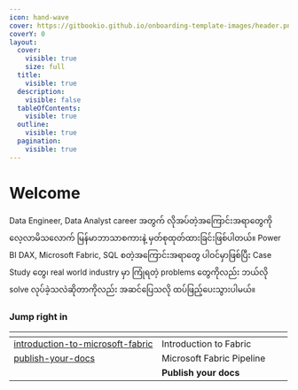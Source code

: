 ```yaml
---
icon: hand-wave
cover: https://gitbookio.github.io/onboarding-template-images/header.png
coverY: 0
layout:
  cover:
    visible: true
    size: full
  title:
    visible: true
  description:
    visible: false
  tableOfContents:
    visible: true
  outline:
    visible: true
  pagination:
    visible: true
---
```


# Welcome

Data Engineer, Data Analyst career အတွက် လိုအပ်တဲ့အကြောင်းအရာတွေကို လေ့လာမိသလောက် မြန်မာဘာသာစကားနဲ့ မှတ်စုထုတ်ထားခြင်းဖြစ်ပါတယ်။ Power BI DAX, Microsoft Fabric, SQL စတဲ့အကြောင်းအရာတွေ ပါဝင်မှာဖြစ်ပြီး Case Study တွေ၊ real world industry မှာ ကြုံရတဲ့ problems တွေကိုလည်း ဘယ်လို solve လုပ်ခဲ့သလဲဆိုတာကိုလည်း အဆင်ပြေသလို ထပ်ဖြည့်ပေးသွားပါမယ်။

### Jump right in

<table data-view="cards"><thead><tr><th data-type="content-ref"></th><th></th><th data-hidden data-card-cover data-type="files"></th><th data-hidden></th></tr></thead><tbody><tr><td><a href="basics/introduction-to-microsoft-fabric/">introduction-to-microsoft-fabric</a></td><td>Introduction to Fabric</td><td></td><td></td></tr><tr><td><a href="basics/publish-your-docs/">publish-your-docs</a></td><td>Microsoft Fabric Pipeline</td><td></td><td></td></tr><tr><td></td><td><strong>Publish your docs</strong></td><td></td><td></td></tr></tbody></table>
